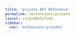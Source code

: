 ```yaml
---
title: 'private API Reference'
permalink: /extensions/private
layout: singleModified
sidebar:
  nav: 'extensions-private'
---
```




